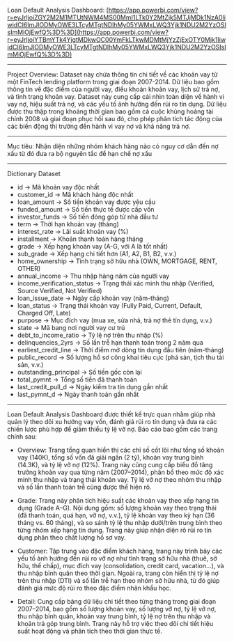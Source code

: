 Loan Default Analysis Dashboard: [https://app.powerbi.com/view?r=eyJrIjoiZGY2M2M1MTUtNWM4MS00MmI1LTk0Y2MtZjk5MTJjMDk1NzA0IiwidCI6ImJlODMyOWE3LTcyMTgtNDlhMy05YWMxLWQ3Yjk1NDU2M2YzOSIsImMiOjEwfQ%3D%3D](https://app.powerbi.com/view?r=eyJrIjoiYTBmYTk4YjgtMDkwOC00YmFkLTkwMDMtMjYzZjExOTY0Mjk1IiwidCI6ImJlODMyOWE3LTcyMTgtNDlhMy05YWMxLWQ3Yjk1NDU2M2YzOSIsImMiOjEwfQ%3D%3D)  
________________________________________
Project Overview:
Dataset này chứa thông tin chi tiết về các khoản vay từ một FinTech lending platform trong giai đoạn 2007-2014. Dữ liệu bao gồm thông tin về đặc điểm của người vay, điều khoản khoản vay, lịch sử trả nợ, và tình trạng khoản vay. Dataset này cung cấp cái nhìn toàn diện về hành vi vay nợ, hiệu suất trả nợ, và các yếu tố ảnh hưởng đến rủi ro tín dụng. Dữ liệu được thu thập trong khoảng thời gian bao gồm cả cuộc khủng hoảng tài chính 2008 và giai đoạn phục hồi sau đó, cho phép phân tích tác động của các biến động thị trường đến hành vi vay nợ và khả năng trả nợ.
________________________________________
Mục tiêu:
Nhận diện những nhóm khách hàng nào có nguy cơ dẫn đến nợ xấu từ đó đưa ra bộ nguyên tắc để hạn chế nợ xấu
________________________________________
Dictionary Dataset
-	id → Mã khoản vay độc nhất
-	customer_id → Mã khách hàng độc nhất
-	loan_amount → Số tiền khoản vay được yêu cầu
-	funded_amount → Số tiền thực tế được cấp vốn
-	investor_funds → Số tiền đóng góp từ nhà đầu tư
-	term → Thời hạn khoản vay (tháng)
-	interest_rate → Lãi suất khoản vay (%)
-	installment → Khoản thanh toán hàng tháng
-	grade → Xếp hạng khoản vay (A-G, với A là tốt nhất)
-	sub_grade → Xếp hạng chi tiết hơn (A1, A2, B1, B2, v.v.)
-	home_ownership → Tình trạng sở hữu nhà (OWN, MORTGAGE, RENT, OTHER)
-	annual_income → Thu nhập hàng năm của người vay
-	income_verification_status → Trạng thái xác minh thu nhập (Verified, Source Verified, Not Verified)
-	loan_issue_date → Ngày cấp khoản vay (năm-tháng)
-	loan_status → Trạng thái khoản vay (Fully Paid, Current, Default, Charged Off, Late)
-	purpose → Mục đích vay (mua xe, sửa nhà, trả nợ thẻ tín dụng, v.v.)
-	state → Mã bang nơi người vay cư trú
-	debt_to_income_ratio → Tỷ lệ nợ trên thu nhập (%)
-	delinquencies_2yrs → Số lần trễ hạn thanh toán trong 2 năm qua
-	earliest_credit_line → Thời điểm mở dòng tín dụng đầu tiên (năm-tháng)
-	public_record → Số lượng hồ sơ công khai tiêu cực (phá sản, tịch thu tài sản, v.v.)
-	outstanding_principal → Số tiền gốc còn lại
-	total_pymnt → Tổng số tiền đã thanh toán
-	last_credit_pull_d → Ngày kiểm tra tín dụng gần nhất
-	last_pymnt_d → Ngày thanh toán gần nhất
________________________________________
Loan Default Analysis Dashboard được thiết kế trực quan nhằm giúp nhà quản lý theo dõi xu hướng vay vốn, đánh giá rủi ro tín dụng và đưa ra các chiến lược phù hợp để giảm thiểu tỷ lệ vỡ nợ. Báo cáo bao gồm các trang chính sau:

-	Overview: Trang tổng quan hiển thị các chỉ số cốt lõi như tổng số khoản vay (140K), tổng số vốn đã giải ngân (2 tỷ), khoản vay trung bình (14.3K), và tỷ lệ vỡ nợ (12%). Trang này cũng cung cấp biểu đồ tăng trưởng khoản vay qua từng năm (2007–2014), phân bổ theo mức độ xác minh thu nhập và trạng thái khoản vay. Tỷ lệ vỡ nợ theo nhóm thu nhập và số lần thanh toán trễ cũng được thể hiện rõ.

-	Grade: Trang này phân tích hiệu suất các khoản vay theo xếp hạng tín dụng (Grade A–G). Nội dung gồm: số lượng khoản vay theo trạng thái (đã thanh toán, quá hạn, vỡ nợ, v.v.), tỷ lệ khoản vay theo kỳ hạn (36 tháng vs. 60 tháng), và so sánh tỷ lệ thu nhập dưới/trên trung bình theo từng nhóm xếp hạng tín dụng. Trang này giúp nhận diện rõ rủi ro tín dụng phân theo chất lượng hồ sơ vay.


-	Customer: Tập trung vào đặc điểm khách hàng, trang này trình bày các yếu tố ảnh hưởng đến rủi ro vỡ nợ như tình trạng sở hữu nhà (thuê, sở hữu, thế chấp), mục đích vay (consolidation, credit card, vacation…), và thu nhập bình quân theo thời gian. Ngoài ra, trang còn hiển thị tỷ lệ nợ trên thu nhập (DTI) và số lần trễ hạn theo nhóm sở hữu nhà, từ đó giúp đánh giá mức độ rủi ro theo đặc điểm nhân khẩu học.

-	Detail: Cung cấp bảng dữ liệu chi tiết theo từng tháng trong giai đoạn 2007–2014, bao gồm số lượng khoản vay, số lượng vỡ nợ, tỷ lệ vỡ nợ, thu nhập bình quân, khoản vay trung bình, tỷ lệ nợ trên thu nhập và khoản trả góp trung bình. Trang này hỗ trợ việc theo dõi chi tiết hiệu suất hoạt động và phân tích theo thời gian thực tế.


